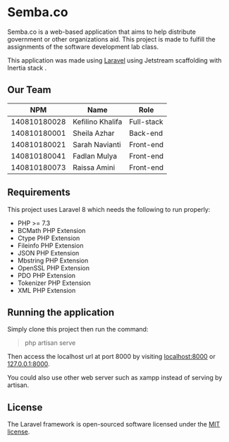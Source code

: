 # Semba.co

Semba.co is a web-based application that aims to help distribute government or other organizations aid. This project is made to fulfill the assignments of the software development lab class.

This application was made using [Laravel](https://laravel.com/) using Jetstream scaffolding with Inertia stack .

## Our Team

| NPM           | Name              | Role          |
| ------------- |-------------------|---------------|
| 140810180028  | Kefilino Khalifa  | Full-stack    |
| 140810180001  | Sheila Azhar      | Back-end      |
| 140810180021  | Sarah Navianti    | Front-end     |
| 140810180041  | Fadlan Mulya      | Front-end     |
| 140810180073  | Raissa Amini      | Front-end     |

## Requirements

This project uses Laravel 8 which needs the following to run properly:
- PHP >= 7.3
- BCMath PHP Extension
- Ctype PHP Extension
- Fileinfo PHP Extension
- JSON PHP Extension
- Mbstring PHP Extension
- OpenSSL PHP Extension
- PDO PHP Extension
- Tokenizer PHP Extension
- XML PHP Extension

## Running the application

Simply clone this project then run the command:
> php artisan serve

Then access the localhost url at port 8000 by visiting [localhost:8000](http://localhost:8000) or [127.0.0.1:8000](http://127.0.0.1:8000).

You could also use other web server such as xampp instead of serving by artisan.

## License

The Laravel framework is open-sourced software licensed under the [MIT license](https://opensource.org/licenses/MIT).